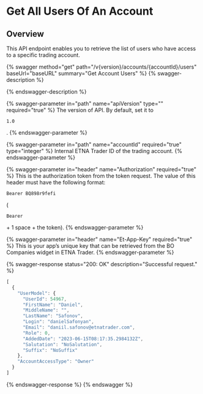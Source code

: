 # Get All Users Of An Account

## Overview

This API endpoint enables you to retrieve the list of users who have access to a specific trading account.

{% swagger method="get" path="/v{version}/accounts/{accountId}/users" baseUrl="baseURL" summary="Get Account Users" %}
{% swagger-description %}

{% endswagger-description %}

{% swagger-parameter in="path" name="apiVersion" type="" required="true" %}
The version of API. By default, set it to 

`1.0`

.
{% endswagger-parameter %}

{% swagger-parameter in="path" name="accountId" required="true" type="integer" %}
Internal ETNA Trader ID of the trading account.
{% endswagger-parameter %}

{% swagger-parameter in="header" name="Authorization" required="true" %}
This is the authorization token from the token request. The value of this header must have the following format: 

`Bearer BQ898r9fefi`

 (

`Bearer`

 \+ 1 space + the token).
{% endswagger-parameter %}

{% swagger-parameter in="header" name="Et-App-Key" required="true" %}
This is your app’s unique key that can be retrieved from the BO Companies widget in ETNA Trader.
{% endswagger-parameter %}

{% swagger-response status="200: OK" description="Successful request." %}
```javascript
[
  {
    "UserModel": {
      "UserId": 54967,
      "FirstName": "Daniel",
      "MiddleName": "",
      "LastName": "Safonov",
      "Login": "danielSafonyan",
      "Email": "daniil.safonov@etnatrader.com",
      "Role": 0,
      "AddedDate": "2023-06-15T08:17:35.2984132Z",
      "Salutation": "NoSalutation",
      "Suffix": "NoSuffix"
    },
    "AccountAccessType": "Owner"
  }
]
```
{% endswagger-response %}
{% endswagger %}
